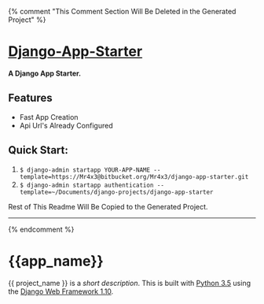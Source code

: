 {% comment "This Comment Section Will Be Deleted in the Generated Project" %}

# [Django-App-Starter][docs]

**A Django App Starter.**

## Features
- Fast App Creation
- Api Url's Already Configured

## Quick Start:

1. `$ django-admin startapp YOUR-APP-NAME --template=https://Mr4x3@bitbucket.org/Mr4x3/django-app-starter.git`
2. `$ django-admin startapp authentication --template=~/Documents/django-projects/django-app-starter`


[docs]: https://Mr4x3@bitbucket.org/Mr4x3/django-app-starter/README.md

Rest of This Readme Will Be Copied to the Generated Project.

--------------------------------------------------------------------------------------------

{% endcomment %}

# {{app_name}}

{{ project_name }} is a _short description_. This is built with [Python 3.5][0] using the [Django Web Framework 1.10][1].

[0]: https://www.python.org/
[1]: https://www.djangoproject.com/

